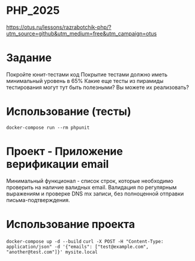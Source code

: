 # PHP_2025

https://otus.ru/lessons/razrabotchik-php/?utm_source=github&utm_medium=free&utm_campaign=otus

# Задание

Покройте юнит-тестами код
Покрытие тестами должно иметь минимальный уровень в 65%
Какие еще тесты из пирамиды тестирования могут тут быть полезными? Вы можете их реализовать?

# Использование (тесты)

```docker-compose run --rm phpunit```

# Проект - Приложение верификации email

Минимальный функционал - список строк, которые необходимо проверить на наличие валидных email.
Валидация по регулярным выражениям и проверке DNS mx записи, без полноценной отправки письма-подтверждения.

# Использование проекта

```docker-compose up -d --build```
```curl -X POST -H "Content-Type: application/json" -d '{"emails": ["test@example.com", "another@test.com"]}' mysite.local```


